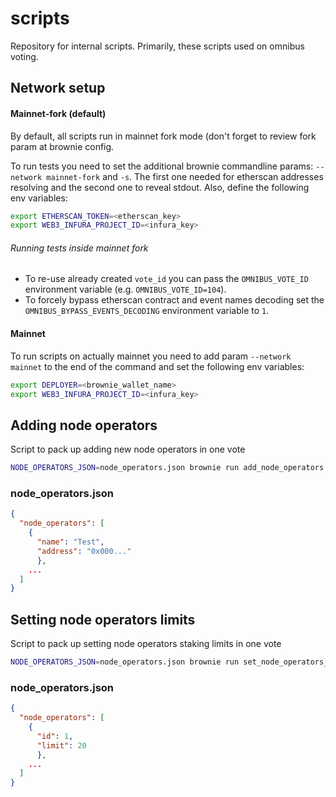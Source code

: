 # scripts

Repository for internal scripts.
Primarily, these scripts used on omnibus voting.

## Network setup
#### Mainnet-fork (default)

By default, all scripts run in mainnet fork mode (don't forget to review fork param at brownie config. 

To run tests you need to set the additional brownie commandline params: `--network mainnet-fork` and `-s`. The first one needed for etherscan addresses resolving and the second one to reveal stdout. Also, define the following env variables: 

```bash
export ETHERSCAN_TOKEN=<etherscan_key>
export WEB3_INFURA_PROJECT_ID=<infura_key>
```

###### Running tests inside mainnet fork

* To re-use already created `vote_id` you can pass the `OMNIBUS_VOTE_ID` environment variable (e.g. `OMNIBUS_VOTE_ID=104`).
* To forcely bypass etherscan contract and event names decoding set the `OMNIBUS_BYPASS_EVENTS_DECODING` environment variable to `1`.
#### Mainnet

To run scripts on actually mainnet you need to add param `--network mainnet` to the end of the command and set the following env variables:

```bash
export DEPLOYER=<brownie_wallet_name>
export WEB3_INFURA_PROJECT_ID=<infura_key>
```
## Adding node operators

Script to pack up adding new node operators in one vote

```bash
NODE_OPERATORS_JSON=node_operators.json brownie run add_node_operators
```

### node_operators.json

```json
{
  "node_operators": [
    {
      "name": "Test", 
      "address": "0x000..."
      },
    ...
  ]
}

```

## Setting node operators limits

Script to pack up setting node operators staking limits in one vote

```bash
NODE_OPERATORS_JSON=node_operators.json brownie run set_node_operators_limit
```

### node_operators.json

```json
{
  "node_operators": [
    {
      "id": 1, 
      "limit": 20
      },
    ...
  ]
}

```
